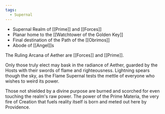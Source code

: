 ```yaml
---
tags:
  - Supernal
---
```

- Supernal Realm of [[Prime]] and [[Forces]]
- Planar home to the [[Watchtower of the Golden Key]]
- Final destination of the Path of the [[Obrimos]]
- Abode of [[Angel]]s

The Ruling Arcana of Aether are [[Forces]] and [[Prime]].

Only those truly elect may bask in the radiance of Aether, guarded by the Hosts with their swords of flame and righteousness. Lightning spears though the sky, as the Flame Supernal tests the mettle of everyone who wishes to weird its power. 

Those not shielded by a divine purpose are burned and scorched for even touching the realm's raw power. The power of the Prime Materia, the very fire of Creation that fuels reality itself is born and meted out here by Providence.

